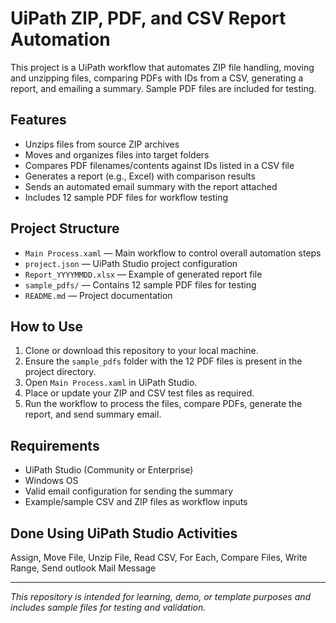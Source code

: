 # UiPath ZIP, PDF, and CSV Report Automation

This project is a UiPath workflow that automates ZIP file handling, moving and unzipping files, comparing PDFs with IDs from a CSV, generating a report, and emailing a summary. Sample PDF files are included for testing.

## Features

- Unzips files from source ZIP archives
- Moves and organizes files into target folders
- Compares PDF filenames/contents against IDs listed in a CSV file
- Generates a report (e.g., Excel) with comparison results
- Sends an automated email summary with the report attached
- Includes 12 sample PDF files for workflow testing

## Project Structure

- `Main Process.xaml` — Main workflow to control overall automation steps
- `project.json` — UiPath Studio project configuration
- `Report_YYYYMMDD.xlsx` — Example of generated report file
- `sample_pdfs/` — Contains 12 sample PDF files for testing
- `README.md` — Project documentation

## How to Use

1. Clone or download this repository to your local machine.
2. Ensure the `sample_pdfs` folder with the 12 PDF files is present in the project directory.
3. Open `Main Process.xaml` in UiPath Studio.
4. Place or update your ZIP and CSV test files as required.
5. Run the workflow to process the files, compare PDFs, generate the report, and send summary email.

## Requirements

- UiPath Studio (Community or Enterprise)
- Windows OS
- Valid email configuration for sending the summary
- Example/sample CSV and ZIP files as workflow inputs

## Done Using UiPath Studio Activities

Assign, Move File, Unzip File, Read CSV, For Each, Compare Files, Write Range, Send outlook Mail Message

---

*This repository is intended for learning, demo, or template purposes and includes sample files for testing and validation.*

